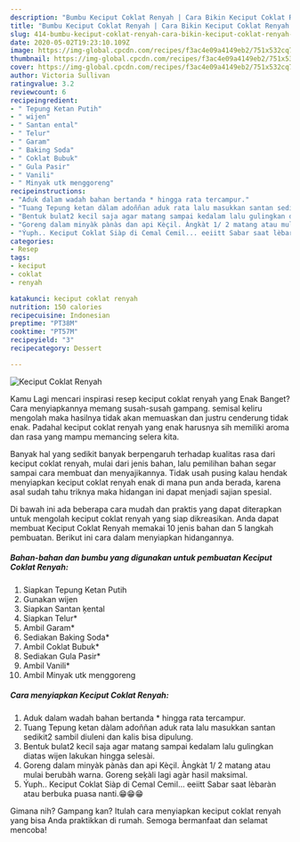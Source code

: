 ```yaml
---
description: "Bumbu Keciput Coklat Renyah | Cara Bikin Keciput Coklat Renyah Yang Enak Banget"
title: "Bumbu Keciput Coklat Renyah | Cara Bikin Keciput Coklat Renyah Yang Enak Banget"
slug: 414-bumbu-keciput-coklat-renyah-cara-bikin-keciput-coklat-renyah-yang-enak-banget
date: 2020-05-02T19:23:10.109Z
image: https://img-global.cpcdn.com/recipes/f3ac4e09a4149eb2/751x532cq70/keciput-coklat-renyah-foto-resep-utama.jpg
thumbnail: https://img-global.cpcdn.com/recipes/f3ac4e09a4149eb2/751x532cq70/keciput-coklat-renyah-foto-resep-utama.jpg
cover: https://img-global.cpcdn.com/recipes/f3ac4e09a4149eb2/751x532cq70/keciput-coklat-renyah-foto-resep-utama.jpg
author: Victoria Sullivan
ratingvalue: 3.2
reviewcount: 6
recipeingredient:
- " Tepung Ketan Putih"
- " wijen"
- " Santan ental"
- " Telur"
- " Garam"
- " Baking Soda"
- " Coklat Bubuk"
- " Gula Pasir"
- " Vanili"
- " Minyak utk menggoreng"
recipeinstructions:
- "Aduk dalam wadah bahan bertanda * hingga rata tercampur."
- "Tuang Tepung ketan dàlam adoññan aduk rata lalu masukkan santan sedikit2 sambil diuleni dan kalis bisa dipulung."
- "Bentuk bulat2 kecil saja agar matang sampai kedalam lalu gulingkan diatas wijen lakukan hingga selesài."
- "Goreng dalam minyàk pànàs dan api Kèçil. Àngkàt 1/ 2 matang atau mulai berubàh warna. Goreng seķàli lagi agàr hasil maksimal."
- "Ýuph.. Keciput Coklat Siàp di Cemal Cemil... eeiitt Sabar saat lèbaràn atau berbuka puasa nanti.😁😁😁"
categories:
- Resep
tags:
- keciput
- coklat
- renyah

katakunci: keciput coklat renyah 
nutrition: 150 calories
recipecuisine: Indonesian
preptime: "PT38M"
cooktime: "PT57M"
recipeyield: "3"
recipecategory: Dessert

---
```



![Keciput Coklat Renyah](https://img-global.cpcdn.com/recipes/f3ac4e09a4149eb2/751x532cq70/keciput-coklat-renyah-foto-resep-utama.jpg)

Kamu Lagi mencari inspirasi resep keciput coklat renyah yang Enak Banget? Cara menyiapkannya memang susah-susah gampang. semisal keliru mengolah maka hasilnya tidak akan memuaskan dan justru cenderung tidak enak. Padahal keciput coklat renyah yang enak harusnya sih memiliki aroma dan rasa yang mampu memancing selera kita.



Banyak hal yang sedikit banyak berpengaruh terhadap kualitas rasa dari keciput coklat renyah, mulai dari jenis bahan, lalu pemilihan bahan segar sampai cara membuat dan menyajikannya. Tidak usah pusing kalau hendak menyiapkan keciput coklat renyah enak di mana pun anda berada, karena asal sudah tahu triknya maka hidangan ini dapat menjadi sajian spesial.


Di bawah ini ada beberapa cara mudah dan praktis yang dapat diterapkan untuk mengolah keciput coklat renyah yang siap dikreasikan. Anda dapat membuat Keciput Coklat Renyah memakai 10 jenis bahan dan 5 langkah pembuatan. Berikut ini cara dalam menyiapkan hidangannya.

<!--inarticleads1-->

##### Bahan-bahan dan bumbu yang digunakan untuk pembuatan Keciput Coklat Renyah:

1. Siapkan  Tepung Ketan Putih
1. Gunakan  wijen
1. Siapkan  Santan ķental
1. Siapkan  Telur*
1. Ambil  Garam*
1. Sediakan  Baking Soda*
1. Ambil  Coklat Bubuk*
1. Sediakan  Gula Pasir*
1. Ambil  Vanili*
1. Ambil  Minyak utk menggoreng




<!--inarticleads2-->

##### Cara menyiapkan Keciput Coklat Renyah:

1. Aduk dalam wadah bahan bertanda * hingga rata tercampur.
1. Tuang Tepung ketan dàlam adoññan aduk rata lalu masukkan santan sedikit2 sambil diuleni dan kalis bisa dipulung.
1. Bentuk bulat2 kecil saja agar matang sampai kedalam lalu gulingkan diatas wijen lakukan hingga selesài.
1. Goreng dalam minyàk pànàs dan api Kèçil. Àngkàt 1/ 2 matang atau mulai berubàh warna. Goreng seķàli lagi agàr hasil maksimal.
1. Ýuph.. Keciput Coklat Siàp di Cemal Cemil... eeiitt Sabar saat lèbaràn atau berbuka puasa nanti.😁😁😁




Gimana nih? Gampang kan? Itulah cara menyiapkan keciput coklat renyah yang bisa Anda praktikkan di rumah. Semoga bermanfaat dan selamat mencoba!
